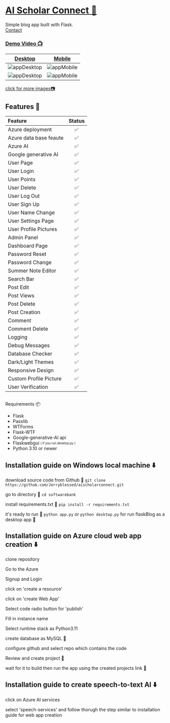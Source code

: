 # [AI Scholar Connect 📜 ](http://jerryblessed.pythonanywhere.com/)

Simple blog app built with Flask.
<br/>
[Contact](mailto:jeremiah.ope@stu.cu.edu.ng)<br/>

### [Demo Video 📺](https://youtu.be/-vv_lLoM-lI)

| [Desktop](https://github.com/Jerryblessed/Softwarebank/tree/master/images/desktop) | [Mobile](https://github.com/Jerryblessed/Softwarebank/tree/master/images/mobile) |
| :-----------------------------------------------------------------------------: | :---------------------------------------------------------------------------: |
|                    ![appDesktop](/images/desktop/light.png)                     |                    ![appMobile](/images/mobile/light.jpeg)                    |
|                     ![appDesktop](/images/desktop/dark.png)                     |                    ![appMobile](/images/mobile/dark.jpeg)                     |

[click for more images📷](https://github.com/Jerryblessed/Softwarebank/tree/master/images)

## Features 💫

| Feature                | Status |
| :--------------------- | :----: |
| Azure deployment       |   ✅    |
| Azure data base feaute |   ✅    |
| Azure AI               |   ✅    |
| Google generative AI   |   ✅    |
| User Page              |   ✅    |
| User Login             |   ✅    |
| User Points            |   ✅    |
| User Delete            |   ✅    |
| User Log Out           |   ✅    |
| User Sign Up           |   ✅    |
| User Name Change       |   ✅    |
| User Settings Page     |   ✅    |
| User Profile Pictures  |   ✅    |
| Admin Panel            |   ✅    |
| Dashboard Page         |   ✅    |
| Password Reset         |   ✅    |
| Password Change        |   ✅    |
| Summer Note Editor     |   ✅    |
| Search Bar             |   ✅    |
| Post Edit              |   ✅    |
| Post Views             |   ✅    |
| Post Delete            |   ✅    |
| Post Creation          |   ✅    |
| Comment                |   ✅    |
| Comment Delete         |   ✅    |
| Logging                |   ✅    |
| Debug Messages         |   ✅    |
| Database Checker       |   ✅    |
| Dark/Light Themes      |   ✅    |
| Responsive Design      |   ✅    |
| Custom Profile Picture |   ✅    |
| User Verification      |   ✅    |

##
 Requirements 📦

- Flask
- Passlib
- WTForms
- Flask-WTF
- Google-generative-AI api
- Flaskwebgui <sub><sup>( if you run desktop.py )</sup></sub>
- Python 3.10 or newer

## Installation guide on Windows local machine ⬇️

download source code from Github 💾
`git clone https://github.com/Jerryblessed/aischolarconnect.git`

go to directory 📁
`cd softwarebank`

install requirements.txt 🔽
`pip install -r requirements.txt`

it's ready to run 🎉
`python app.py`
or
`python desktop.py`
for run flaskBlog as a desktop app 💯
## Installation guide on Azure cloud web app creation ⬇️
clone repository

Go to the Azure

Signup and Login 

click on 'create a resource'

click on 'create Web App'

Select code radio button for 'publish'

Fill in instance name

Select runtime stack as Python3.11

create database as MySQL  💾

configure github and select repo which contains the code

Review and create project 📁

wait for it to build then run the app using the created projects link 💯
## Installation guide to create speech-to-text AI ⬇️
click on Azure AI services

select 'speech-services' and follow thorugh the step similar to installation guide for web app creation

